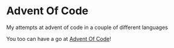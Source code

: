 # Advent Of Code

My attempts at advent of code in a couple of different languages

You too can have a go at [Advent Of Code](adventofcode.com)!